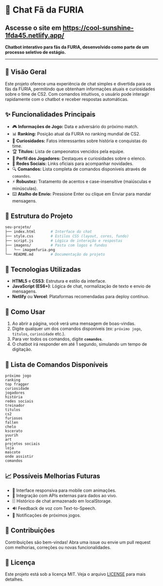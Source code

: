 # 🤖 Chat Fã da FURIA

## Ascesse o site em https://cool-sunshine-1fda45.netlify.app/

**Chatbot interativo para fãs da FURIA, desenvolvido como parte de um processo seletivo de estágio.**

---

## 🎯 Visão Geral

Este projeto oferece uma experiência de chat simples e divertida para os fãs da FURIA, permitindo que obtenham informações atuais e curiosidades sobre o time de CS2. Com comandos intuitivos, o usuário pode interagir rapidamente com o chatbot e receber respostas automáticas.

## ✨ Funcionalidades Principais

* 🎮 **Informações de Jogo:** Data e adversário do próximo match.
* 📊 **Ranking:** Posição atual da FURIA no ranking mundial de CS2.
* 🐾 **Curiosidades:** Fatos interessantes sobre história e conquistas do time.
* 🏆 **Títulos:** Lista de campeonatos vencidos pela equipe.
* 👤 **Perfil dos Jogadores:** Destaques e curiosidades sobre o elenco.
* 📱 **Redes Sociais:** Links oficiais para acompanhar novidades.
* 🔍 **Comandos:** Lista completa de comandos disponíveis através de `comandos`.
* ⚡ **Robustez:** Tratamento de acentos e case-insensitive (maiúsculas e minúsculas).
* ⌨️ **Atalho de Envio:** Pressione Enter ou clique em Enviar para mandar mensagens.

## 📂 Estrutura do Projeto

```bash
seu-projeto/
├── index.html       # Interface do chat
├── style.css        # Estilos CSS (layout, cores, fundo)
├── script.js        # Lógica de interação e respostas
├── imagens/         # Pasta com logos e fundos
│   └── imagemfuria.png
└── README.md        # Documentação do projeto
```

## 🚀 Tecnologias Utilizadas

* **HTML5** e **CSS3**: Estrutura e estilo da interface.
* **JavaScript (ES6+)**: Lógica de chat, normalização de texto e envio de mensagens.
* **Netlify** ou **Vercel**: Plataformas recomendadas para deploy contínuo.

## 📖 Como Usar

1. Ao abrir a página, você verá uma mensagem de boas-vindas.
2. Digite qualquer um dos comandos disponíveis (ex: `próximo jogo`, `titulos`, `curiosidade` etc.).
3. Para ver todos os comandos, digite **`comandos`**.
4. O chatbot irá responder em até 1 segundo, simulando um tempo de digitação.


## 📜 Lista de Comandos Disponíveis

```text
próximo jogo
ranking
top fragger
curiosidade
jogadores
história
redes sociais
treinador
titulos
cs2
furiosos
fallen
chelo
kscerato
yuurih
art
projetos sociais
loja
mascote
onde assistir
comandos
````

## 📈 Possíveis Melhorias Futuras

* 🎨 Interface responsiva para mobile com animações.
* 🤖 Integração com APIs externas para dados ao vivo.
* 🗄️ Histórico de chat armazenado em localStorage.
* 🔊 Feedback de voz com Text-to-Speech.
* 🔔 Notificações de próximos jogos.

## 🤝 Contribuições

Contribuições são bem-vindas! Abra uma issue ou envie um pull request com melhorias, correções ou novas funcionalidades.

## 📝 Licença

Este projeto está sob a licença MIT. Veja o arquivo [LICENSE](LICENSE) para mais detalhes.
